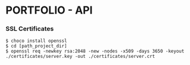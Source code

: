# PORTFOLIO - API


### SSL Certificates
````shell
$ choco install openssl
$ cd [path_project_dir]
$ openssl req -newkey rsa:2048 -new -nodes -x509 -days 3650 -keyout ./certificates/server.key -out ./certificates/server.crt

````